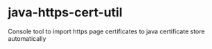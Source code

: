 # java-https-cert-util
Console tool to import https page certificates to java certificate store automatically
